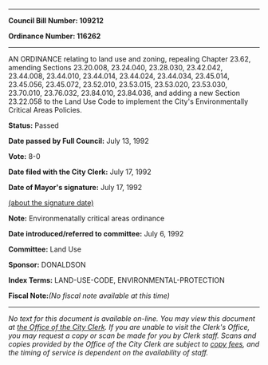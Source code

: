 

********

**Council Bill Number: 109212**
   
**Ordinance Number: 116262**
********

 AN ORDINANCE relating to land use and zoning, repealing Chapter 23.62, amending Sections 23.20.008, 23.24.040, 23.28.030, 23.42.042, 23.44.008, 23.44.010, 23.44.014, 23.44.024, 23.44.034, 23.45.014, 23.45.056, 23.45.072, 23.52.010, 23.53.015, 23.53.020, 23.53.030, 23.70.010, 23.76.032, 23.84.010, 23.84.036, and adding a new Section 23.22.058 to the Land Use Code to implement the City's Environmentally Critical Areas Policies.

**Status:** Passed
   
**Date passed by Full Council:** July 13, 1992
   
**Vote:** 8-0
   
**Date filed with the City Clerk:** July 17, 1992
   
**Date of Mayor's signature:** July 17, 1992
   
[(about the signature date)](/~public/approvaldate.htm)
   
   
**Note:** Environmenatally critical areas ordinance

   
**Date introduced/referred to committee:** July 6, 1992
   
**Committee:** Land Use
   
**Sponsor:** DONALDSON
   
   
**Index Terms:** LAND-USE-CODE, ENVIRONMENTAL-PROTECTION

**Fiscal Note:**_(No fiscal note available at this time)_
********

_No text for this document is available on-line. You may view this document at [the Office of the City Clerk](http://www.seattle.gov/leg/clerk/contactUs.htm). If you are unable to visit the Clerk's Office, you may request a copy or scan be made for you by Clerk staff. Scans and copies provided by the Office of the City Clerk are subject to [copy fees](http://clerk.seattle.gov/~public/clerkfees.htm), and the timing of service is dependent on the availability of staff._

